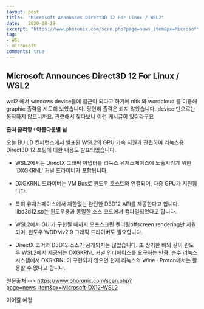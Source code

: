 ```yaml
---
layout: post
title:  "Microsoft Announces Direct3D 12 For Linux / WSL2"
date:   2020-08-19
excerpt: "https://www.phoronix.com/scan.php?page=news_item&px=Microsoft-DX12-WSL2"
tag:
- WSL 
- microsoft
comments: true
---
```


## Microsoft Announces Direct3D 12 For Linux / WSL2

wsl2 에서 windows device들에 접근이 되다고 하기에 nltk 와 wordcloud 를 이용해 graphic 출력을 시도해 보았습니다. 당연히 출력은 되지 않았습니다. device 만으로는 동작하지 않으니까요. 관련해서 찾다보니 이런 게시글이 있더라구요


**출처 클리앙 : 아름다운별 님** 

오늘 BUILD 컨퍼런스에서 발표된 WSL2의 GPU 가속 지원과 관련하여 리눅스용 Direct3D 12 포팅에 대한 내용도 발표되었습니다.



- WSL2에서는 DirectX 그래픽 어댑터를 리눅스 유저스페이스에 노출시키기 위한 'DXGKRNL' 커널 드라이버가 포함됩니다.

- DXGKRNL 드라이버는 VM Bus로 윈도우 호스트와 연결되며, 다중 GPU가 지원됩니다.

- 특히 유저스페이스에서 제한없는 완전한 D3D12 API를 제공한다고 합니다. libd3d12.so는 윈도우용과 동일한 소스 코드에서 컴파일되었다고 합니다.



- WSL2에서 GUI가 구현될 때까지 오프스크린 렌더링offscreen rendering만 지원되며, 윈도우 WDDMv2.9 그래픽 드라이버도 필요합니다.



- DirectX 코어와 D3D12 소스가 공개되지는 않았습니다. 또 상기한 바와 같이 윈도우 WSL2에서 제공되는 DXGKRNL 커널 인터페이스를 요구하는 만큼, 순수 리눅스 시스템에서 DXGKRNL이 구현되지 않으면 현재 리눅스의 Wine · Proton에서는 활용할 수 없다고 합니다.



원문출처 -->
https://www.phoronix.com/scan.php?page=news_item&px=Microsoft-DX12-WSL2


이어갈 예정


